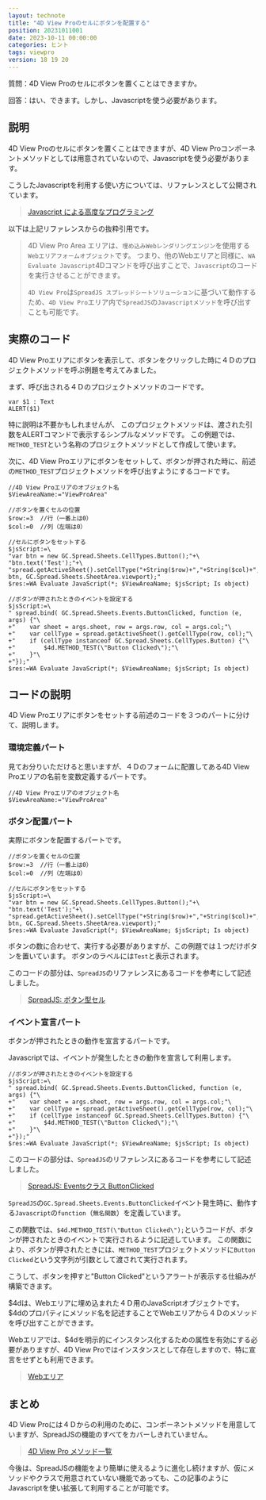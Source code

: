 ```yaml
---
layout: technote
title: "4D View Proのセルにボタンを配置する"
position: 20231011001
date: 2023-10-11 00:00:00
categories: ヒント
tags: viewpro
version: 18 19 20
---
```


質問：4D View Proのセルにボタンを置くことはできますか。

回答：はい、できます。しかし、Javascriptを使う必要があります。

<!--more-->

## 説明

4D View Proのセルにボタンを置くことはできますが、4D View Proコンポーネントメソッドとしては用意されていないので、Javascriptを使う必要があります。

こうしたJavascriptを利用する使い方については、リファレンスとして公開されています。

> [Javascript による高度なプログラミング](https://developer.4d.com/docs/ja/ViewPro/advanced-programming/)

以下は上記リファレンスからの抜粋引用です。
> 4D View Pro Area エリアは、`埋め込みWebレンダリングエンジン`を使用する`Webエリアフォームオブジェクト`です。 つまり、他のWebエリアと同様に、`WA Evaluate Javascript`4Dコマンドを呼び出すことで、`Javascript`のコードを実行させることができます。
>
> `4D View Pro`は`SpreadJS スプレッドシートソリューション`に基づいて動作するため、`4D View Pro`エリア内で`SpreadJS`の`Javascriptメソッド`を呼び出すことも可能です。

## 実際のコード

4D View Proエリアにボタンを表示して、ボタンをクリックした時に４Ｄのプロジェクトメソッドを呼ぶ例題を考えてみました。

まず、呼び出される４Ｄのプロジェクトメソッドのコードです。

```4d
var $1 : Text
ALERT($1)
```

特に説明は不要かもしれませんが、
このプロジェクトメソッドは、渡された引数をALERTコマンドで表示するシンプルなメソッドです。
この例題では、`METHOD_TEST`という名称のプロジェクトメソッドとして作成して使います。

次に、4D View Proエリアにボタンをセットして、ボタンが押された時に、前述の`METHOD_TEST`プロジェクトメソッドを呼び出すようにするコードです。

```4d
//4D View Proエリアのオブジェクト名
$ViewAreaName:="ViewProArea"

//ボタンを置くセルの位置
$row:=3  //行（一番上は0）
$col:=0  //列（左端は0）

//セルにボタンをセットする
$jsScript:=\
"var btn = new GC.Spread.Sheets.CellTypes.Button();"+\
"btn.text('Test');"+\
"spread.getActiveSheet().setCellType("+String($row)+","+String($col)+", btn, GC.Spread.Sheets.SheetArea.viewport);"
$res:=WA Evaluate JavaScript(*; $ViewAreaName; $jsScript; Is object)

//ボタンが押されたときのイベントを設定する
$jsScript:=\
" spread.bind( GC.Spread.Sheets.Events.ButtonClicked, function (e, args) {"\
+"    var sheet = args.sheet, row = args.row, col = args.col;"\
+"    var cellType = spread.getActiveSheet().getCellType(row, col);"\
+"    if (cellType instanceof GC.Spread.Sheets.CellTypes.Button) {"\
+"        $4d.METHOD_TEST(\"Button Clicked\");"\
+"    }"\
+"});"
$res:=WA Evaluate JavaScript(*; $ViewAreaName; $jsScript; Is object)
```

## コードの説明

4D View Proエリアにボタンをセットする前述のコードを３つのパートに分けて、説明します。

### 環境定義パート

見てお分りいただけると思いますが、４Ｄのフォームに配置してある4D View Proエリアの名前を変数定義するパートです。

```4d
//4D View Proエリアのオブジェクト名
$ViewAreaName:="ViewProArea"
```

### ボタン配置パート

実際にボタンを配置するパートです。

```4d
//ボタンを置くセルの位置
$row:=3  //行（一番上は0）
$col:=0  //列（左端は0）

//セルにボタンをセットする
$jsScript:=\
"var btn = new GC.Spread.Sheets.CellTypes.Button();"+\
"btn.text('Test');"+\
"spread.getActiveSheet().setCellType("+String($row)+","+String($col)+", btn, GC.Spread.Sheets.SheetArea.viewport);"
$res:=WA Evaluate JavaScript(*; $ViewAreaName; $jsScript; Is object)
```

ボタンの数に合わせて、実行する必要がありますが、この例題では１つだけボタンを置いています。
ボタンのラベルには`Test`と表示されます。

このコードの部分は、`SpreadJS`のリファレンスにあるコードを参考にして記述しました。

> [SpreadJS: ボタン型セル](https://demo.grapecity.com/spreadjs/demos/features/cells/cell-types/button/purejs)


### イベント宣言パート

ボタンが押されたときの動作を宣言するパートです。

Javascriptでは、イベントが発生したときの動作を宣言して利用します。

```4d
//ボタンが押されたときのイベントを設定する
$jsScript:=\
" spread.bind( GC.Spread.Sheets.Events.ButtonClicked, function (e, args) {"\
+"    var sheet = args.sheet, row = args.row, col = args.col;"\
+"    var cellType = spread.getActiveSheet().getCellType(row, col);"\
+"    if (cellType instanceof GC.Spread.Sheets.CellTypes.Button) {"\
+"        $4d.METHOD_TEST(\"Button Clicked\");"\
+"    }"\
+"});"
$res:=WA Evaluate JavaScript(*; $ViewAreaName; $jsScript; Is object)
```

このコードの部分は、`SpreadJS`のリファレンスにあるコードを参考にして記述しました。

> [SpreadJS: Eventsクラス ButtonClicked](https://demo.grapecity.com/spreadjs/api/classes/GC.Spread.Sheets.Events#buttonclicked)


`SpreadJS`の`GC.Spread.Sheets.Events.ButtonClicked`イベント発生時に、動作する`Javascript`の`function`（`無名関数`）を定義しています。

この関数では、`$4d.METHOD_TEST(\"Button Clicked\");`というコードが、ボタンが押されたときのイベントで実行されるように記述しています。
この関数により、ボタンが押されたときには、`METHOD_TEST`プロジェクトメソッドに`Button Clicked`という文字列が引数として渡されて実行されます。

こうして、ボタンを押すと"Button Clicked"というアラートが表示する仕組みが構築できます。

$4dは、Webエリアに埋め込まれた４Ｄ用のJavaScriptオブジェクトです。
$4dのプロパティにメソッド名を記述することでWebエリアから４Ｄのメソッドを呼び出すことができます。

Webエリアでは、$4dを明示的にインスタンス化するための属性を有効にする必要がありますが、4D View Proではインスタンスとして存在しますので、特に宣言をせずとも利用できます。

> [Webエリア](https://developer.4d.com/docs/ja/FormObjects/propertiesWebArea/)

## まとめ

4D View Proには４Ｄからの利用のために、コンポーネントメソッドを用意していますが、SpreadJSの機能のすべてをカバーしきれていません。

> [4D View Pro メソッド一覧](https://developer.4d.com/docs/ja/ViewPro/method-list)

今後は、SpreadJSの機能をより簡単に使えるように進化し続けますが、仮にメソッドやクラスで用意されていない機能であっても、この記事のようにJavascriptを使い拡張して利用することが可能です。
